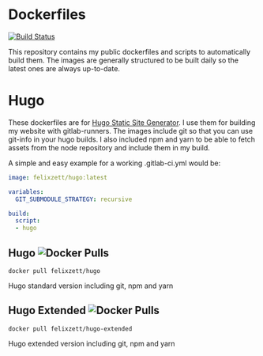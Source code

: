 # Dockerfiles
[![Build Status](https://travis-ci.com/FelixZett/dockerfiles.svg?branch=master)](https://travis-ci.com/FelixZett/dockerfiles)

This repository contains my public dockerfiles and scripts to automatically build them. The images are generally structured to be built daily so the latest ones are always up-to-date.

# Hugo
These dockerfiles are for [Hugo Static Site Generator](https://gohugo.io). I use them for building my website with gitlab-runners.
The images include git so that you can use git-info in your hugo builds. I also included npm and yarn to be able to fetch assets from the node repository and include them in my build.

A simple and easy example for a working .gitlab-ci.yml would be:
```yaml
image: felixzett/hugo:latest

variables:
  GIT_SUBMODULE_STRATEGY: recursive

build:
  script:
  - hugo
```

## Hugo ![Docker Pulls](https://img.shields.io/docker/pulls/felixzett/hugo)
`docker pull felixzett/hugo`

Hugo standard version including git, npm and yarn

## Hugo Extended ![Docker Pulls](https://img.shields.io/docker/pulls/felixzett/hugo-extended)
`docker pull felixzett/hugo-extended`

Hugo extended version including git, npm and yarn
